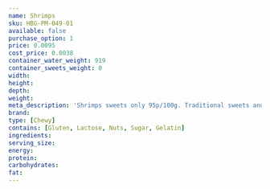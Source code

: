 ```yaml
---
name: Shrimps
sku: HBG-PM-049-01
available: false
purchase_option: 1
price: 0.0095
cost_price: 0.0038
container_water_weight: 919
container_sweets_weight: 0
width: 
height: 
depth: 
weight: 
meta_description: 'Shrimps sweets only 95p/100g. Traditional sweets and more at Humbugs Confectionery Store. Specialists in satisfying your sweet tooth!'
brand: 
type: [Chewy]
contains: [Gluten, Lactose, Nuts, Sugar, Gelatin]
ingredients: 
serving_size: 
energy: 
protein: 
carbohydrates: 
fat: 
---
```

